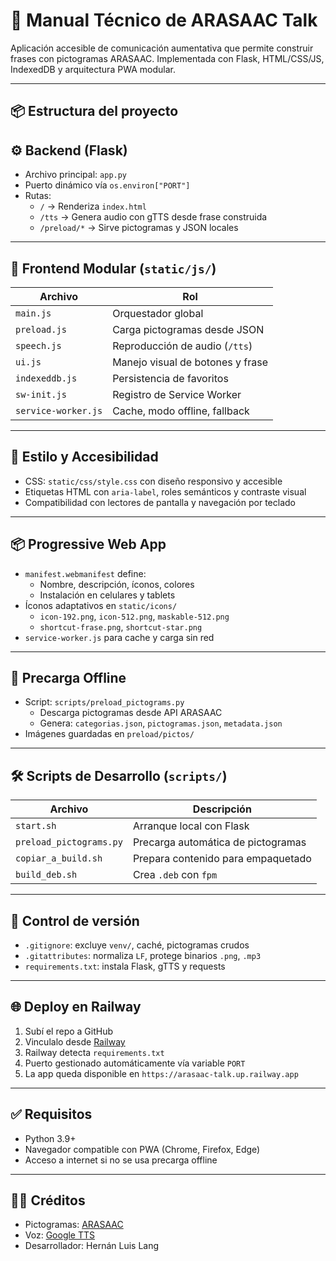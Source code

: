 # 🧠 Manual Técnico de ARASAAC Talk

Aplicación accesible de comunicación aumentativa que permite construir frases con pictogramas ARASAAC. Implementada con Flask, HTML/CSS/JS, IndexedDB y arquitectura PWA modular.

---
## 📦 Estructura del proyecto



## ⚙️ Backend (Flask)

- Archivo principal: `app.py`
- Puerto dinámico vía `os.environ["PORT"]`
- Rutas:
  - `/` → Renderiza `index.html`
  - `/tts` → Genera audio con gTTS desde frase construida
  - `/preload/*` → Sirve pictogramas y JSON locales

---

## 🧩 Frontend Modular (`static/js/`)

| Archivo           | Rol                                |
|-------------------|-------------------------------------|
| `main.js`         | Orquestador global                  |
| `preload.js`      | Carga pictogramas desde JSON        |
| `speech.js`       | Reproducción de audio (`/tts`)      |
| `ui.js`           | Manejo visual de botones y frase    |
| `indexeddb.js`    | Persistencia de favoritos           |
| `sw-init.js`      | Registro de Service Worker          |
| `service-worker.js` | Cache, modo offline, fallback     |

---

## 🎨 Estilo y Accesibilidad

- CSS: `static/css/style.css` con diseño responsivo y accesible
- Etiquetas HTML con `aria-label`, roles semánticos y contraste visual
- Compatibilidad con lectores de pantalla y navegación por teclado

---

## 📦 Progressive Web App

- `manifest.webmanifest` define:
  - Nombre, descripción, íconos, colores
  - Instalación en celulares y tablets
- Íconos adaptativos en `static/icons/`
  - `icon-192.png`, `icon-512.png`, `maskable-512.png`
  - `shortcut-frase.png`, `shortcut-star.png`
- `service-worker.js` para cache y carga sin red

---

## 💾 Precarga Offline

- Script: `scripts/preload_pictograms.py`
  - Descarga pictogramas desde API ARASAAC
  - Genera: `categorias.json`, `pictogramas.json`, `metadata.json`
- Imágenes guardadas en `preload/pictos/`

---

## 🛠️ Scripts de Desarrollo (`scripts/`)

| Archivo                  | Descripción                     |
|--------------------------|----------------------------------|
| `start.sh`               | Arranque local con Flask         |
| `preload_pictograms.py` | Precarga automática de pictogramas |
| `copiar_a_build.sh`      | Prepara contenido para empaquetado |
| `build_deb.sh`           | Crea `.deb` con `fpm`            |

---

## 🔐 Control de versión

- `.gitignore`: excluye `venv/`, caché, pictogramas crudos
- `.gitattributes`: normaliza `LF`, protege binarios `.png`, `.mp3`
- `requirements.txt`: instala Flask, gTTS y requests

---

## 🌐 Deploy en Railway

1. Subí el repo a GitHub
2. Vinculalo desde [Railway](https://railway.app)
3. Railway detecta `requirements.txt`
4. Puerto gestionado automáticamente vía variable `PORT`
5. La app queda disponible en `https://arasaac-talk.up.railway.app`

---

## ✅ Requisitos

- Python 3.9+
- Navegador compatible con PWA (Chrome, Firefox, Edge)
- Acceso a internet si no se usa precarga offline

---

## 👨‍👦 Créditos

- Pictogramas: [ARASAAC](https://arasaac.org)
- Voz: [Google TTS](https://pypi.org/project/gTTS/)
- Desarrollador: Hernán Luis Lang
